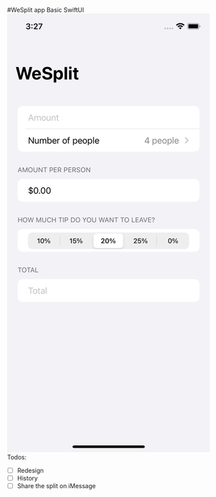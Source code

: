 #WeSplit app
Basic SwiftUI
![](screen.png)
Todos:
- [ ] Redesign
- [ ] History
- [ ] Share the split on iMessage